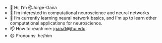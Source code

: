 - 👋 Hi, I’m @Jorge-Gana
- 👀 I’m interested in computational neuroscience and neural networks
- 🌱 I’m currently learning neural network basics, and I'm up to learn other computational applications for neuroscience.
- 📫 How to reach me: jgana1@jhu.edu
- 😄 Pronouns: he/him

<!---
Jorge-Gana/Jorge-Gana is a ✨ special ✨ repository because its `README.md` (this file) appears on your GitHub profile.
You can click the Preview link to take a look at your changes.
--->
